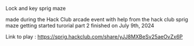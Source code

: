  Lock and key sprig maze

made during the Hack Club arcade event with help from the hack club sprig maze getting started turorial part 2
finished on July 9th, 2024

Link to play : https://sprig.hackclub.com/share/yJJ8MXBeSv25aeOvZx6P

